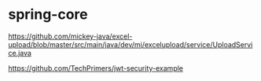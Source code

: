 # spring-core
https://github.com/mickey-java/excel-upload/blob/master/src/main/java/dev/mj/excelupload/service/UploadService.java


https://github.com/TechPrimers/jwt-security-example

